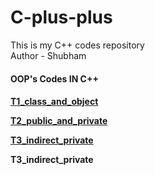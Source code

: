# C-plus-plus
This is my C++ codes repository <br>
Author - Shubham
<h4>OOP's Codes IN C++<h4>
<p><a href="OOP's Codes IN C++/T1_class_and_object.cpp"> T1_class_and_object </a><p>
<p><a href="OOP's Codes IN C++/T2_public_and_private.cpp"> T2_public_and_private </a><p>
<p><a href=""> T3_indirect_private </a><p>
<p>T3_indirect_private<p>

